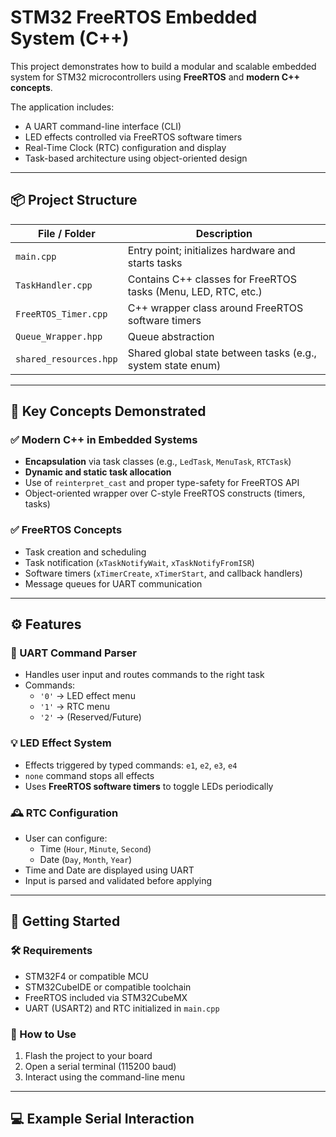 # STM32 FreeRTOS Embedded System (C++)

This project demonstrates how to build a modular and scalable embedded system for STM32 microcontrollers using **FreeRTOS** and **modern C++ concepts**.

The application includes:
- A UART command-line interface (CLI)
- LED effects controlled via FreeRTOS software timers
- Real-Time Clock (RTC) configuration and display
- Task-based architecture using object-oriented design

---

## 📦 Project Structure

| File / Folder         | Description                                                 |
|-----------------------|-------------------------------------------------------------|
| `main.cpp`            | Entry point; initializes hardware and starts tasks          |
| `TaskHandler.cpp`     | Contains C++ classes for FreeRTOS tasks (Menu, LED, RTC, etc.) |
| `FreeRTOS_Timer.cpp`  | C++ wrapper class around FreeRTOS software timers           |
| `Queue_Wrapper.hpp`   | Queue abstraction                      |
| `shared_resources.hpp`| Shared global state between tasks (e.g., system state enum) |

---

## 🧠 Key Concepts Demonstrated

### ✅ Modern C++ in Embedded Systems
- **Encapsulation** via task classes (e.g., `LedTask`, `MenuTask`, `RTCTask`)
- **Dynamic and static task allocation**
- Use of `reinterpret_cast` and proper type-safety for FreeRTOS API
- Object-oriented wrapper over C-style FreeRTOS constructs (timers, tasks)

### ✅ FreeRTOS Concepts
- Task creation and scheduling
- Task notification (`xTaskNotifyWait`, `xTaskNotifyFromISR`)
- Software timers (`xTimerCreate`, `xTimerStart`, and callback handlers)
- Message queues for UART communication

---

## ⚙️ Features

### 🧭 UART Command Parser
- Handles user input and routes commands to the right task
- Commands:
  - `'0'` → LED effect menu
  - `'1'` → RTC menu
  - `'2'` → (Reserved/Future)

### 💡 LED Effect System
- Effects triggered by typed commands: `e1`, `e2`, `e3`, `e4`
- `none` command stops all effects
- Uses **FreeRTOS software timers** to toggle LEDs periodically

### 🕰️ RTC Configuration
- User can configure:
  - Time (`Hour`, `Minute`, `Second`)
  - Date (`Day`, `Month`, `Year`)
- Time and Date are displayed using UART
- Input is parsed and validated before applying

---

## 🚀 Getting Started

### 🛠️ Requirements
- STM32F4 or compatible MCU
- STM32CubeIDE or compatible toolchain
- FreeRTOS included via STM32CubeMX
- UART (USART2) and RTC initialized in `main.cpp`

### 🧪 How to Use
1. Flash the project to your board
2. Open a serial terminal (115200 baud)
3. Interact using the command-line menu

---

## 💻 Example Serial Interaction

